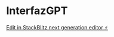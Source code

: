 # InterfazGPT

[Edit in StackBlitz next generation editor ⚡️](https://stackblitz.com/~/github.com/guille8919/InterfazGPT)